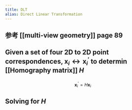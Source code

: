 ```yaml
---
title: DLT
alias: Direct Linear Transformation
---
```


## 参考 [[multi-view geometry]] page 89
## Given a set of four 2D to 2D point correspondences, $\mathbf{x}_i \leftrightarrow \mathbf{x}_i^{\prime}$ to determin [[Homography matrix]] $H$
###
$$\mathbf{x}_i^{\prime} = H\mathbf{x}_i$$
## Solving for $H$
